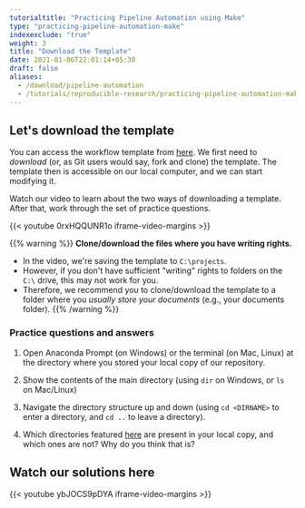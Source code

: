```yaml
---
tutorialtitle: "Practicing Pipeline Automation using Make"
type: "practicing-pipeline-automation-make"
indexexclude: "true"
weight: 3
title: "Download the Template"
date: 2021-01-06T22:01:14+05:30
draft: false
aliases:
  - /download/pipeline-automation
  - /tutorials/reproducible-research/practicing-pipeline-automation-make/clone
---
```


## Let's download the template

You can access the workflow template from [here](https://github.com/hannesdatta/textmining-workflow). We first need to *download* (or, as Git users would say, fork and clone) the template. The template then is accessible on our local computer, and we can start modifying it.

Watch our video to learn about the two ways of downloading a template. After that, work through the set of practice questions.

{{< youtube 0rxHQQUNR1o iframe-video-margins >}}

{{% warning %}}
**Clone/download the files where you have writing rights.**
- In the video, we're saving the template to `C:\projects`.
- However, if you don't have sufficient "writing" rights to folders on the `C:\` drive, this may not work for you.
- Therefore, we recommend you to clone/download the template to a folder where you *usually store your documents* (e.g., your documents folder).
{{% /warning %}}

### Practice questions and answers

1) Open Anaconda Prompt (on Windows) or the terminal (on Mac, Linux) at the directory where you stored your local copy of our repository.

2) Show the contents of the main directory (using `dir` on Windows, or `ls` on Mac/Linux)

3) Navigate the directory structure up and down (using `cd <DIRNAME>` to enter a directory, and `cd ..` to leave a directory).

4) Which directories featured [here](/tutorials/project-management/principles-of-project-setup-and-workflow-management/directories/) are present in your local copy, and which ones are not? Why do you think that is?

## Watch our solutions here

{{< youtube ybJOCS9pDYA iframe-video-margins >}}
